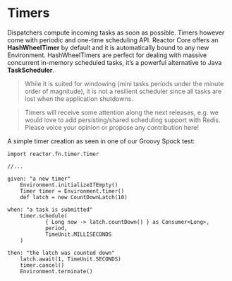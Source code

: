 # Timers
Dispatchers compute incoming tasks as soon as possible. Timers however come with periodic and one-time scheduling API. Reactor Core offers an **HashWheelTimer** by default and it is automatically bound to any new Environment. HashWheelTimers are perfect for dealing with massive concurrent in-memory scheduled tasks, it’s a powerful alternative to Java **TaskScheduler**.

> While it is suited for windowing (mini tasks periods under the minute order of magnitude), it is not a resilient scheduler since all tasks are lost when the application shutdowns.

> Timers will receive some attention along the next releases, e.g. we would love to add persisting/shared scheduling support with Redis. Please voice your opinion or propose any contribution here!

A simple timer creation as seen in one of our Groovy Spock test:

```
import reactor.fn.timer.Timer

//...

given: "a new timer"
    Environment.initializeIfEmpty()
    Timer timer = Environment.timer()
    def latch = new CountDownLatch(10)

when: "a task is submitted"
    timer.schedule(
            { Long now -> latch.countDown() } as Consumer<Long>,
            period,
            TimeUnit.MILLISECONDS
    )

then: "the latch was counted down"
    latch.await(1, TimeUnit.SECONDS)
    timer.cancel()
    Environment.terminate()
```

